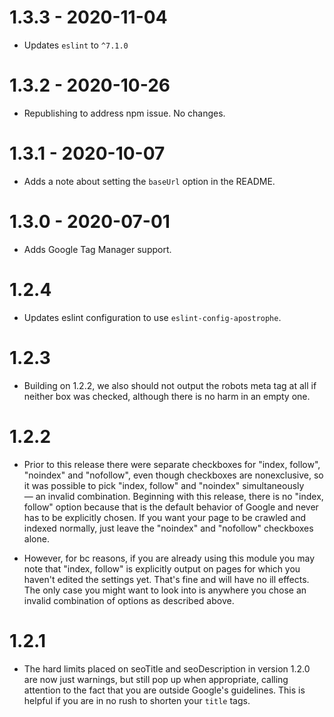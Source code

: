 # 1.3.3 - 2020-11-04
- Updates `eslint` to `^7.1.0`

# 1.3.2 - 2020-10-26
- Republishing to address npm issue. No changes.

# 1.3.1 - 2020-10-07
- Adds a note about setting the `baseUrl` option in the README.

# 1.3.0 - 2020-07-01

- Adds Google Tag Manager support.

# 1.2.4

- Updates eslint configuration to use `eslint-config-apostrophe`.

# 1.2.3

- Building on 1.2.2, we also should not output the robots meta tag at all if neither box was checked, although there is no harm in an empty one.

# 1.2.2

- Prior to this release there were separate checkboxes for "index, follow", "noindex" and "nofollow", even though checkboxes are nonexclusive, so it was possible to pick "index, follow" and "noindex" simultaneously — an invalid combination. Beginning with this release, there is no "index, follow" option because that is the default behavior of Google and never has to be explicitly chosen. If you want your page to be crawled and indexed normally, just leave the "noindex" and "nofollow" checkboxes alone.

- However, for bc reasons, if you are already using this module you may note that "index, follow" is explicitly output on pages for which you haven't edited the settings yet. That's fine and will have no ill effects. The only case you might want to look into is anywhere you chose an invalid combination of options as described above.

# 1.2.1

- The hard limits placed on seoTitle and seoDescription in version 1.2.0 are now just warnings, but still pop up when appropriate, calling attention to the fact that you are outside Google's guidelines. This is helpful if you are in no rush to shorten your `title` tags.
